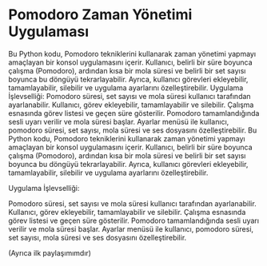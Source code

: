 # Pomodoro Zaman Yönetimi Uygulaması
 Bu Python kodu, Pomodoro tekniklerini kullanarak zaman yönetimi yapmayı amaçlayan bir konsol uygulamasını içerir. Kullanıcı, belirli bir süre boyunca çalışma (Pomodoro), ardından kısa bir mola süresi ve belirli bir set sayısı boyunca bu döngüyü tekrarlayabilir. Ayrıca, kullanıcı görevleri ekleyebilir, tamamlayabilir, silebilir ve uygulama ayarlarını özelleştirebilir.  Uygulama İşlevselliği:  Pomodoro süresi, set sayısı ve mola süresi kullanıcı tarafından ayarlanabilir. Kullanıcı, görev ekleyebilir, tamamlayabilir ve silebilir. Çalışma esnasında görev listesi ve geçen süre gösterilir. Pomodoro tamamlandığında sesli uyarı verilir ve mola süresi başlar. Ayarlar menüsü ile kullanıcı, pomodoro süresi, set sayısı, mola süresi ve ses dosyasını özelleştirebilir.
Bu Python kodu, Pomodoro tekniklerini kullanarak zaman yönetimi yapmayı amaçlayan bir konsol uygulamasını içerir. Kullanıcı, belirli bir süre boyunca çalışma (Pomodoro), ardından kısa bir mola süresi ve belirli bir set sayısı boyunca bu döngüyü tekrarlayabilir. Ayrıca, kullanıcı görevleri ekleyebilir, tamamlayabilir, silebilir ve uygulama ayarlarını özelleştirebilir.

Uygulama İşlevselliği:

Pomodoro süresi, set sayısı ve mola süresi kullanıcı tarafından ayarlanabilir.
Kullanıcı, görev ekleyebilir, tamamlayabilir ve silebilir.
Çalışma esnasında görev listesi ve geçen süre gösterilir.
Pomodoro tamamlandığında sesli uyarı verilir ve mola süresi başlar.
Ayarlar menüsü ile kullanıcı, pomodoro süresi, set sayısı, mola süresi ve ses dosyasını özelleştirebilir.


(Ayrıca ilk paylaşımımdır) 
